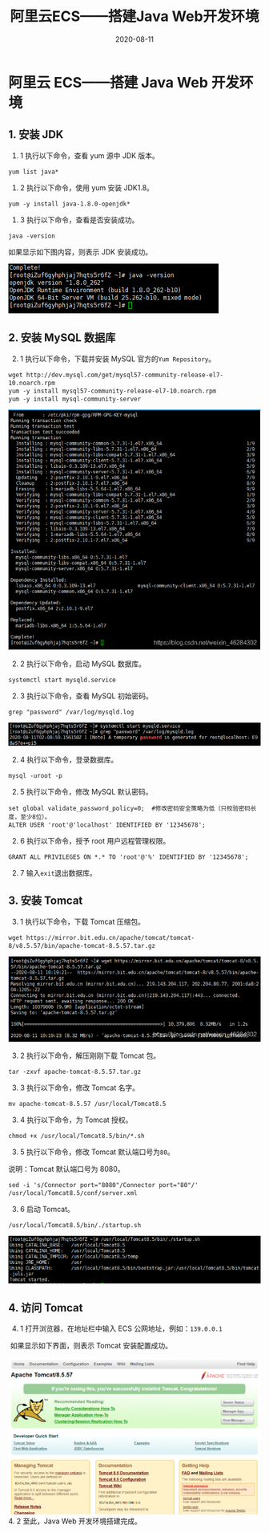 ﻿---
title: 阿里云ECS——搭建Java Web开发环境
date: 2020-08-11
tags:
  - 阿里云七天训练营
categories:
  - 后端笔记
---

# 阿里云 ECS——搭建 Java Web 开发环境

## 1. 安装 JDK

1. 1 执行以下命令，查看 yum 源中 JDK 版本。

```
yum list java*
```

1. 2 执行以下命令，使用 yum 安装 JDK1.8。

```
yum -y install java-1.8.0-openjdk*
```

1. 3 执行以下命令，查看是否安装成功。

```
java -version
```

如果显示如下图内容，则表示 JDK 安装成功。

![在这里插入图片描述](./images/JavaWeb1-20200811102731714.png)

## 2. 安装 MySQL 数据库

2. 1 执行以下命令，下载并安装 MySQL 官方的`Yum Repository`。

```
wget http://dev.mysql.com/get/mysql57-community-release-el7-10.noarch.rpm
yum -y install mysql57-community-release-el7-10.noarch.rpm
yum -y install mysql-community-server
```

![在这里插入图片描述](./images/JavaWeb2-20200811102740840.png)

2. 2 执行以下命令，启动 MySQL 数据库。

```
systemctl start mysqld.service
```

2. 3 执行以下命令，查看 MySQL 初始密码。

```
grep "password" /var/log/mysqld.log
```

![在这里插入图片描述](./images/JavaWeb3-20200811102750674.png)

2. 4 执行以下命令，登录数据库。

```
mysql -uroot -p
```

2. 5 执行以下命令，修改 MySQL 默认密码。

```
set global validate_password_policy=0;  #修改密码安全策略为低（只校验密码长度，至少8位）。
ALTER USER 'root'@'localhost' IDENTIFIED BY '12345678';
```

2. 6 执行以下命令，授予 root 用户远程管理权限。

```
GRANT ALL PRIVILEGES ON *.* TO 'root'@'%' IDENTIFIED BY '12345678';
```

2. 7 输入`exit`退出数据库。

## 3. 安装 Tomcat

3. 1 执行以下命令，下载 Tomcat 压缩包。

```
wget https://mirror.bit.edu.cn/apache/tomcat/tomcat-8/v8.5.57/bin/apache-tomcat-8.5.57.tar.gz
```

![在这里插入图片描述](./images/JavaWeb4-20200811102801749.png)

3.  2 执行以下命令，解压刚刚下载 Tomcat 包。

```
tar -zxvf apache-tomcat-8.5.57.tar.gz
```

3.  3 执行以下命令，修改 Tomcat 名字。

```
mv apache-tomcat-8.5.57 /usr/local/Tomcat8.5
```

3. 4 执行以下命令，为 Tomcat 授权。

```
chmod +x /usr/local/Tomcat8.5/bin/*.sh
```

3. 5 执行以下命令，修改 Tomcat 默认端口号为`80`。

说明：Tomcat 默认端口号为 8080。

```
sed -i 's/Connector port="8080"/Connector port="80"/' /usr/local/Tomcat8.5/conf/server.xml
```

3. 6 启动 Tomcat。

```
/usr/local/Tomcat8.5/bin/./startup.sh
```

![在这里插入图片描述](./images/JavaWeb5-20200811102813289.png)

## 4. 访问 Tomcat

4.  1 打开浏览器，在地址栏中输入 ECS 公网地址，例如：`139.0.0.1`

​ 如果显示如下界面，则表示 Tomcat 安装配置成功。

![在这里插入图片描述](./images/JavaWeb6-20200811102822876.png) 4. 2 至此，Java Web 开发环境搭建完成。

<Valine></Valine>
